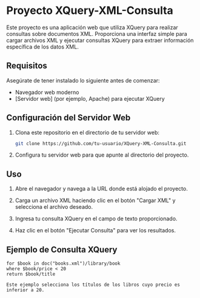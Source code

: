# Proyecto XQuery-XML-Consulta

Este proyecto es una aplicación web que utiliza XQuery para realizar consultas sobre documentos XML. Proporciona una interfaz simple para cargar archivos XML y ejecutar consultas XQuery para extraer información específica de los datos XML.

## Requisitos

Asegúrate de tener instalado lo siguiente antes de comenzar:

- Navegador web moderno
- [Servidor web] (por ejemplo, Apache) para ejecutar XQuery

## Configuración del Servidor Web

1. Clona este repositorio en el directorio de tu servidor web:

   ```bash
   git clone https://github.com/tu-usuario/XQuery-XML-Consulta.git

2. Configura tu servidor web para que apunte al directorio del proyecto.
   
## Uso

1. Abre el navegador y navega a la URL donde está alojado el proyecto.

2. Carga un archivo XML haciendo clic en el botón "Cargar XML" y selecciona el archivo deseado.

3. Ingresa tu consulta XQuery en el campo de texto proporcionado.

4. Haz clic en el botón "Ejecutar Consulta" para ver los resultados.

## Ejemplo de Consulta XQuery
  ```xquery
  for $book in doc("books.xml")/library/book
  where $book/price < 20
  return $book/title

Este ejemplo selecciona los títulos de los libros cuyo precio es inferior a 20.

